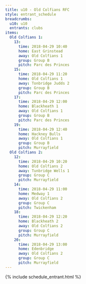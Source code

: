 ```yaml
---
title: u10 - Old Colfians RFC
style: entrant_schedule
breadcrumbs:
  u10: u10
  entrants: clubs
items:
  Old Colfians 1:
    13:
      time: 2018-04-29 10:40
      home: East Grinstead
      away: Old Colfians 1
      group: Group B
      pitch: Parc des Princes
    15:
      time: 2018-04-29 11:20
      home: Old Colfians 1
      away: Tonbridge Judds 2
      group: Group B
      pitch: Parc des Princes
    17:
      time: 2018-04-29 12:00
      home: Blackheath 1
      away: Old Colfians 1
      group: Group B
      pitch: Parc des Princes
    19:
      time: 2018-04-29 12:40
      home: Hackney Bulls
      away: Old Colfians 1
      group: Group B
      pitch: Murrayfield
  Old Colfians 2:
    12:
      time: 2018-04-29 10:20
      home: Old Colfians 2
      away: Tunbridge Wells 1
      group: Group C
      pitch: Murrayfield
    14:
      time: 2018-04-29 11:00
      home: Medway 1
      away: Old Colfians 2
      group: Group C
      pitch: Twickenham
    18:
      time: 2018-04-29 12:20
      home: Blackheath 2
      away: Old Colfians 2
      group: Group C
      pitch: Murrayfield
    20:
      time: 2018-04-29 13:00
      home: Edenbridge
      away: Old Colfians 2
      group: Group C
      pitch: Murrayfield
---
```


{% include schedule_entrant.html %}
